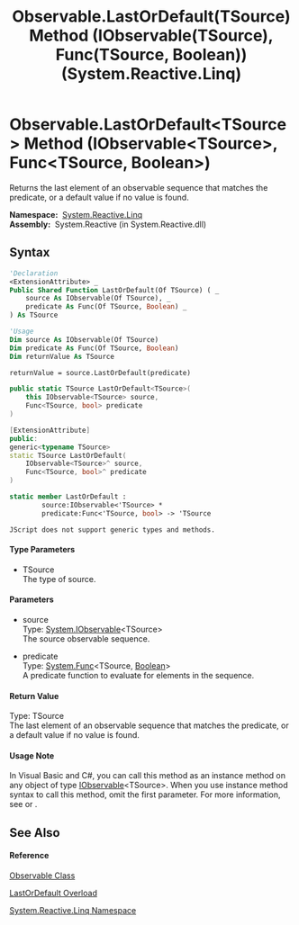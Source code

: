 ﻿---
title: Observable.LastOrDefault(TSource) Method (IObservable(TSource), Func(TSource, Boolean)) (System.Reactive.Linq)
TOCTitle: LastOrDefault(TSource) Method (IObservable(TSource), Func(TSource, Boolean))
ms:assetid: M:System.Reactive.Linq.Observable.LastOrDefault``1(System.IObservable{``0},System.Func{``0,System.Boolean})
ms:mtpsurl: https://msdn.microsoft.com/en-us/library/Hh228948(v=VS.103)
ms:contentKeyID: 36068366
ms.date: 06/28/2011
mtps_version: v=VS.103
dev_langs:
- vb
- csharp
- c++
- fsharp
- jscript
---

# Observable.LastOrDefault\<TSource\> Method (IObservable\<TSource\>, Func\<TSource, Boolean\>)

Returns the last element of an observable sequence that matches the predicate, or a default value if no value is found.

**Namespace:**  [System.Reactive.Linq](hh211929\(v=vs.103\).md)  
**Assembly:**  System.Reactive (in System.Reactive.dll)

## Syntax

``` vb
'Declaration
<ExtensionAttribute> _
Public Shared Function LastOrDefault(Of TSource) ( _
    source As IObservable(Of TSource), _
    predicate As Func(Of TSource, Boolean) _
) As TSource
```

``` vb
'Usage
Dim source As IObservable(Of TSource)
Dim predicate As Func(Of TSource, Boolean)
Dim returnValue As TSource

returnValue = source.LastOrDefault(predicate)
```

``` csharp
public static TSource LastOrDefault<TSource>(
    this IObservable<TSource> source,
    Func<TSource, bool> predicate
)
```

``` c++
[ExtensionAttribute]
public:
generic<typename TSource>
static TSource LastOrDefault(
    IObservable<TSource>^ source, 
    Func<TSource, bool>^ predicate
)
```

``` fsharp
static member LastOrDefault : 
        source:IObservable<'TSource> * 
        predicate:Func<'TSource, bool> -> 'TSource 
```

``` jscript
JScript does not support generic types and methods.
```

#### Type Parameters

  - TSource  
    The type of source.

#### Parameters

  - source  
    Type: [System.IObservable](https://msdn.microsoft.com/en-us/library/Dd990377)\<TSource\>  
    The source observable sequence.  

<!-- end list -->

  - predicate  
    Type: [System.Func](https://msdn.microsoft.com/en-us/library/Bb549151)\<TSource, [Boolean](https://msdn.microsoft.com/en-us/library/a28wyd50)\>  
    A predicate function to evaluate for elements in the sequence.  

#### Return Value

Type: TSource  
The last element of an observable sequence that matches the predicate, or a default value if no value is found.  

#### Usage Note

In Visual Basic and C\#, you can call this method as an instance method on any object of type [IObservable](https://msdn.microsoft.com/en-us/library/Dd990377)\<TSource\>. When you use instance method syntax to call this method, omit the first parameter. For more information, see [](https://msdn.microsoft.com/en-us/library/Bb384936) or [](https://msdn.microsoft.com/en-us/library/Bb383977).

## See Also

#### Reference

[Observable Class](hh244252\(v=vs.103\).md)

[LastOrDefault Overload](hh229436\(v=vs.103\).md)

[System.Reactive.Linq Namespace](hh211929\(v=vs.103\).md)

